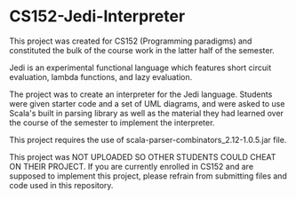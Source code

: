 # CS152-Jedi-Interpreter
This project was created for CS152 (Programming paradigms) and constituted the bulk of the course work in the latter half of the semester.

Jedi is an experimental functional language which features short circuit evaluation, lambda functions, and lazy evaluation.

The project was to create an interpreter for the Jedi language. Students were given starter code and a set of UML diagrams,
and were asked to use Scala's built in parsing library as well as the material they had learned over the course of the
semester to implement the interpreter.

This project requires the use of scala-parser-combinators_2.12-1.0.5.jar file.

This project was NOT UPLOADED SO OTHER STUDENTS COULD CHEAT ON THEIR PROJECT. If you are currently enrolled in CS152 and are supposed
to implement this project, please refrain from submitting files and code used in this repository.
